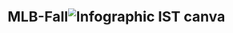 # MLB-Fall![Infographic IST canva](https://github.com/user-attachments/assets/788c6dec-3084-4a82-9f49-d7ba0c47467c)
